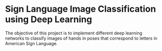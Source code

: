 # Sign Language Image Classification using Deep Learning

The objective of this project is to implement different deep learning networks to classify images of hands in poses that correspond to letters in American Sign Language. 



